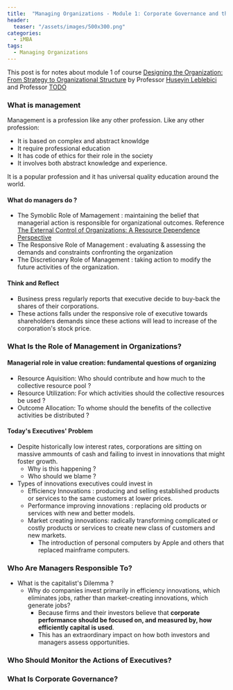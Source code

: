 ```yaml
---
title:  "Managing Organizations - Module 1: Corporate Governance and the Role of Managers in Value Creation"
header:
  teaser: "/assets/images/500x300.png"
categories: 
  - iMBA
tags:
  - Managing Organizations
---
```


This post is for notes about module 1 of course [Designing the Organization: From Strategy to Organizational Structure](https://www.coursera.org/learn/designing-organization/home/welcome) by Professor [Huseyin Leblebici](https://www.linkedin.com/in/huseyin-leblebici-3b046177/) and Professor [TODO]()

### What is management

Management is a profession like any other profession. Like any other profession:

- It is based on complex and abstract knowldge
- It require professional education
- It has code of ethics for their role in the society
- It involves both abstract knowledge and experience.

It is a popular profession and it has universal quality education around the world.

#### What do managers do ?

- The Symoblic Role of Mamagement : maintaining the belief that managerial action is responsible for organizational outcomes. Reference [The External Control of Organizations: A Resource Dependence Perspective](https://www.gsb.stanford.edu/faculty-research/books/external-control-organizations-resource-dependence-perspective)
- The Responsive Role of Management : evaluating & assessing the demands and constraints confronting the organization
- The Discretionary Role of Management : taking action to modify the future activities of the organization.

#### Think and Reflect

- Business press regularly reports that executive decide to buy-back the shares of their corporations.
- These actions falls under the responsive role of executive towards shareholders demands since these actions will lead to increase of the corporation's stock price.

### What Is the Role of Management in Organizations?

#### Managerial role in value creation: fundamental questions of organizing

- Resource Aquisition: Who should contribute and how much to the collective resource pool ?
- Resource Utilization: For which activities should the collective resources be used ?
- Outcome Allocation: To whome should the benefits of the collective activities be distributed ?

#### Today's Executives' Problem

- Despite historically low interest rates, corporations are sitting on massive ammounts of cash and failing to invest in innovations that might foster growth.
  - Why is this happening ?
  - Who should we blame ?
- Types of innovations executives could invest in
  - Efficiency Innovations : producing and selling established products or services to the same customers at lower prices.
  - Performance improving innovations : replacing old products or services with new and better models.
  - Market creating innovations: radically transforming complicated or costly products or services to create new class of customers and new markets.
    - The introduction of personal computers by Apple and others that replaced mainframe computers.

### Who Are Managers Responsible To?

- What is the capitalist's Dilemma ?
  - Why do companies invest primarily in efficiency innovations, which eliminates jobs, rather than market-creating innovations, which generate jobs?
    - Because firms and their investors believe that **corporate performance should be focused on, and measured by, how efficiently capital is used**.
    - This has an extraordinary impact on how both investors and managers assess opportunities.

### Who Should Monitor the Actions of Executives?

### What Is Corporate Governance?
